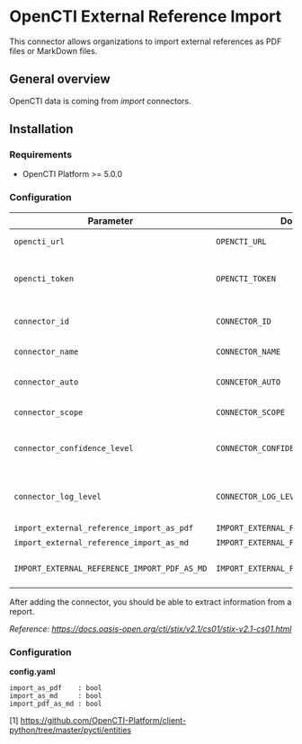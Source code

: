 # OpenCTI External Reference Import

This connector allows organizations to import external references as PDF files or MarkDown files.

## General overview

OpenCTI data is coming from *import* connectors.

## Installation

### Requirements

- OpenCTI Platform >= 5.0.0

### Configuration

| Parameter                                    | Docker envvar                                | Mandatory | Description                                                                              |
|----------------------------------------------|----------------------------------------------|-----------|------------------------------------------------------------------------------------------|
| `opencti_url`                                | `OPENCTI_URL`                                | Yes       | The URL of the OpenCTI platform.                                                         |
| `opencti_token`                              | `OPENCTI_TOKEN`                              | Yes       | The default admin token configured in the OpenCTI platform parameters file.              |
| `connector_id`                               | `CONNECTOR_ID`                               | Yes       | A valid arbitrary `UUIDv4` that must be unique for this connector.                       |
| `connector_name`                             | `CONNECTOR_NAME`                             | Yes       | Option `ImportExternalReference`                                                         |
| `connector_auto`                             | `CONNCETOR_AUTO`                             | Yes       | `false` Enable/disable auto-import of external references                                |
| `connector_scope`                            | `CONNECTOR_SCOPE`                            | Yes       | Supported file types: `'External-Reference'`                                             |
| `connector_confidence_level`                 | `CONNECTOR_CONFIDENCE_LEVEL`                 | Yes       | The default confidence level for created sightings (a number between 1 and 100).         |
| `connector_log_level`                        | `CONNECTOR_LOG_LEVEL`                        | Yes       | Connector logging verbosity, could be `debug`, `info`, `warn` or `error` (less verbose). |
| `import_external_reference_import_as_pdf`    | `IMPORT_EXTERNAL_REFERENCE_IMPORT_AS_PDF`    | Yes       | Import as PDF file                                                                       |
| `import_external_reference_import_as_md`     | `IMPORT_EXTERNAL_REFERENCE_IMPORT_AS_MD`     | Yes       | Import as MD file                                                                        |
| `IMPORT_EXTERNAL_REFERENCE_IMPORT_PDF_AS_MD` | `IMPORT_EXTERNAL_REFERENCE_IMPORT_PDF_AS_MD` | Yes       | If import_as_md is true, try to convert PDF as Markdown                                  |
After adding the connector, you should be able to extract information from a report.

*Reference: https://docs.oasis-open.org/cti/stix/v2.1/cs01/stix-v2.1-cs01.html*

### Configuration

**config.yaml**

```
import_as_pdf    : bool
import_as_md     : bool
import_pdf_as_md : bool
```

[1] https://github.com/OpenCTI-Platform/client-python/tree/master/pycti/entities
